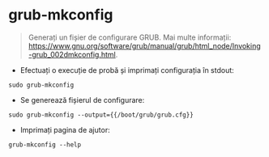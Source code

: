 # grub-mkconfig

> Generați un fișier de configurare GRUB.
> Mai multe informații: <https://www.gnu.org/software/grub/manual/grub/html_node/Invoking-grub_002dmkconfig.html>.

- Efectuați o execuție de probă și imprimați configurația în stdout:

`sudo grub-mkconfig`

- Se generează fișierul de configurare:

`sudo grub-mkconfig --output={{/boot/grub/grub.cfg}}`

- Imprimați pagina de ajutor:

`grub-mkconfig --help`

